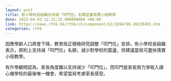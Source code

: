 ```yaml
---
layout: post
title: 有小學校長組織支持減「叩門位」名額並冀落實小班教學
date: 2023-04-03 12:31:32.000000000 +08:00
link: https://news.rthk.hk/rthk/ch/component/k2/1694796-20230403.htm
categories: rthk
---
```


因應學齡人口將會下降，教育局正積極研究調整「叩門位」安排。有小學校長組織表示，原則上支持減「叩門位」名額，減少對學校的震盪，但建議當局可盡快落實小班教學。

有升學顧問認為，家長角度難以支持減少「叩門位」，而叩門是家長努力爭取入讀心儀學校的最後唯一機會，希望當局考慮家長感受。

